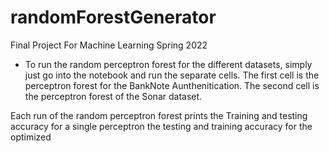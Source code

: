 # randomForestGenerator
Final Project For Machine Learning Spring 2022

- To run the random perceptron forest for the different datasets, simply just go into the notebook and run the separate cells.
The first cell is the perceptron forest for the BankNote Aunthenitication.
The second cell is the perceptron forest of the Sonar dataset.

Each run of the random perceptron forest prints the Training and testing accuracy for a single perceptron 
the testing and training accuracy for the optimized 